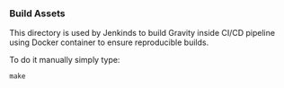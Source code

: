 ### Build Assets

This directory is used by Jenkinds to build Gravity inside CI/CD pipeline using
Docker container to ensure reproducible builds.

To do it manually simply type:

```
make
```
